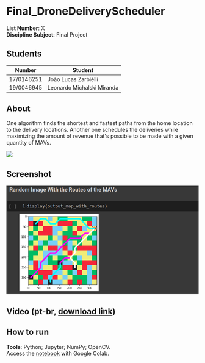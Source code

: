 # Final_DroneDeliveryScheduler

**List Number**: X<br>
**Discipline Subject**: Final Project<br>

## Students
|Number | Student |
| -- | -- |
| 17/0146251  |  João Lucas Zarbiélli |
| 19/0046945  |  Leonardo Michalski Miranda |

## About

One algorithm finds the shortest and fastest paths from the home location to the delivery locations. Another one schedules the deliveries while maximizing the amount of revenue that's possible to be made with a given quantity of MAVs.

![](assets/drone_traffic.png)

## Screenshot
![Screenshot](assets/screenshot.png)

## Video (pt-br, [download link](https://raw.githubusercontent.com/projeto-de-algoritmos/Final_DroneDeliveryScheduler/main/assets/video.mp4))


## How to run
**Tools**: Python; Jupyter; NumPy; OpenCV.<br>
Access the [notebook](https://colab.research.google.com/github/projeto-de-algoritmos/Final_DroneDeliveryScheduler/blob/main/app.ipynb) with Google Colab.
